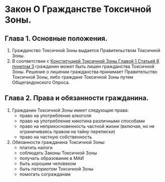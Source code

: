 # Закон О Гражданстве Токсичной Зоны.

## Глава 1. Основные положения.

1. Гражданство Токсичной Зоны выдается Правительством Токсичной Зоны.
2. В соответствии с [Конституцией Токсичной Зоны Главой 1 Статьей 6 пунктом 3](https://github.com/kirillbiktya/toxic_state/blob/master/Законы/Конституция.md#глава-6) гражданин может быть лишен гражданства Токсичной Зоны. Решение о лишении гражданства принимает Правительство Токсичной Зоны, либо граждане Токсичной Зоны путем Общегандонского Опроса.

## Глава 2. Права и обязанности гражданина.

1. Гражданин Токсичной Зоны имеет следующие права:
    - право на употребление алкоголя
    - право на употребление никотина различными способами
    - право на неприкосновенность частной жизни (включая, но не ограничиваясь правом на тайну переписки)
    - право на частную собственность
2. Обязанности гражданина Токсичной Зоны:
    - платить налоги
    - соблюдать Законы Токсичной Зоны
    - получать образование в МАИ
    - быть хорошим человеком
    - быть паториотом Токсичной Зоны
    - помогать согражданам
